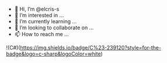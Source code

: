 - 👋 Hi, I’m @elcris-s
- 👀 I’m interested in ...
- 🌱 I’m currently learning ...
- 💞️ I’m looking to collaborate on ...
- 📫 How to reach me ...

<!---
elcris-s/elcris-s is a ✨ special ✨ repository because its `README.md` (this file) appears on your GitHub profile.
You can click the Preview link to take a look at your changes.
--->

!(C#)(https://img.shields.io/badge/C%23-239120?style=for-the-badge&logo=c-sharp&logoColor=white)
